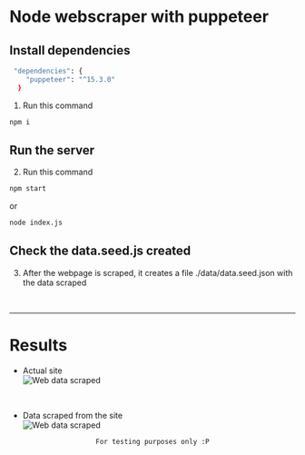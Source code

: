 # Node webscraper with puppeteer

## Install dependencies
```bash
 "dependencies": {
    "puppeteer": "^15.3.0"
  }
```

1. Run this command
```bash
npm i
```

## Run the server

2. Run this command

```bash
npm start
```
or

```bash
node index.js
```

## Check the data.seed.js created

3. After the webpage is scraped, it creates a file ./data/data.seed.json with the data scraped

<br>
<hr> 

# Results
- Actual site <br>
![Web data scraped](https://user-images.githubusercontent.com/14861253/177007945-8d224eb5-f966-4c3b-bd66-a28b80d23b97.png)
<br>

- Data scraped from the site<br>
![Web data scraped](https://user-images.githubusercontent.com/14861253/177007928-66aa675b-df9c-40b7-848f-263f7f8444cd.png)


<div align="center">

```
For testing purposes only :P
```

</div>

